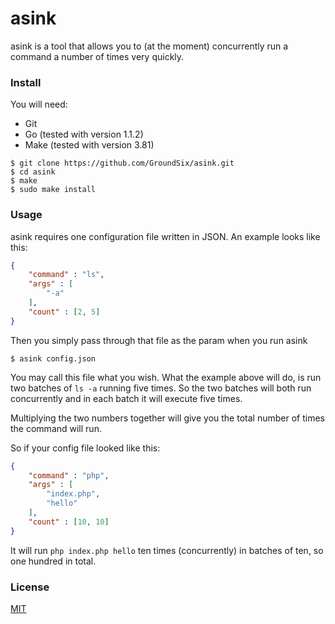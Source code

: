 asink
=====

asink is a tool that allows you to (at the moment) concurrently
run a command a number of times very quickly.

### Install

You will need:

  - Git
  - Go (tested with version 1.1.2)
  - Make (tested with version 3.81)

```
$ git clone https://github.com/GroundSix/asink.git
$ cd asink
$ make
$ sudo make install
```

### Usage

asink requires one configuration file written in JSON. An example
looks like this:

```json
{
	"command" : "ls",
	"args" : [
		"-a"
	],
	"count" : [2, 5]
}
```

Then you simply pass through that file as the param when you run asink

	$ asink config.json

You may call this file what you wish. What the example above will do,
is run two batches of `ls -a` running five times. So the two batches will
both run concurrently and in each batch it will execute five times.

Multiplying the two numbers together will give you the total number of
times the command will run.

So if your config file looked like this:

```json
{
	"command" : "php",
	"args" : [
		"index.php",
		"hello"
	],
	"count" : [10, 10]
}
```

It will run `php index.php hello` ten times (concurrently) in batches of ten, so one hundred
in total.

### License

[MIT](https://github.com/hazbo/asink/blob/master/LICENSE)